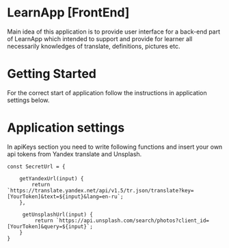 # LearnApp [FrontEnd]

Main idea of this application is to provide user interface for a back-end part of LearnApp which intended to support and provide for learner all necessarily knowledges of translate, definitions, pictures etc.

# Getting Started

For the correct start of application follow the instructions in application settings below.

# Application settings

In apiKeys section you need to write following functions and insert your own api tokens from Yandex translate and Unsplash.

```
const SecretUrl = {

    getYandexUrl(input) {
        return `https://translate.yandex.net/api/v1.5/tr.json/translate?key=[YourToken]&text=${input}&lang=en-ru`;
    },
    
     getUnsplashUrl(input) {
         return `https://api.unsplash.com/search/photos?client_id=[YourToken]&query=${input}`;
    }
}
```